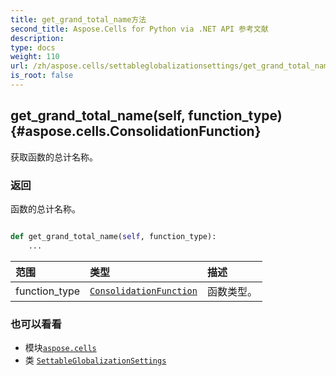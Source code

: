 ```yaml
---
title: get_grand_total_name方法
second_title: Aspose.Cells for Python via .NET API 参考文献
description:
type: docs
weight: 110
url: /zh/aspose.cells/settableglobalizationsettings/get_grand_total_name/
is_root: false
---
```

##  get_grand_total_name(self, function_type) {#aspose.cells.ConsolidationFunction}
获取函数的总计名称。


### 返回

函数的总计名称。


```python

def get_grand_total_name(self, function_type):
    ...
```


|范围|类型|描述|
| :- | :- | :- |
| function_type | [`ConsolidationFunction`](/cells/python-net/zh/aspose.cells/consolidationfunction) |函数类型。|



### 也可以看看
* 模块[`aspose.cells`](../../)
* 类 [`SettableGlobalizationSettings`](/cells/python-net/zh/aspose.cells/settableglobalizationsettings)
